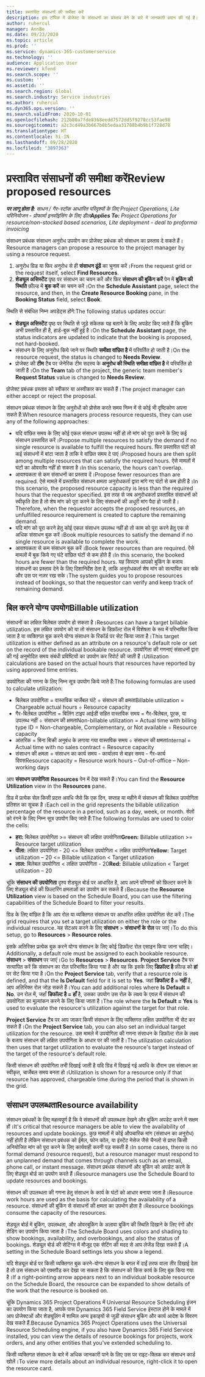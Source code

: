 ```yaml
---
title: प्रस्तावित संसाधनों की समीक्षा करें
description: इस टॉपिक में प्रोजेक्ट के संसाधनों का प्रस्ताव देने के बारे में जानकारी प्रदान की गई है।
author: ruhercul
manager: AnnBe
ms.date: 09/23/2020
ms.topic: article
ms.prod: ''
ms.service: dynamics-365-customerservice
ms.technology: ''
audience: Application User
ms.reviewer: kfend
ms.search.scope: ''
ms.custom: ''
ms.assetid: ''
ms.search.region: Global
ms.search.industry: Service industries
ms.author: ruhercul
ms.dyn365.ops.version: ''
ms.search.validFrom: 2020-10-01
ms.openlocfilehash: 212b80a7fde8368eedd7572dd5f9278cc53fae98
ms.sourcegitcommit: a2c3cd49a3b667b8b5edaa31788b4b9b1f728d78
ms.translationtype: HT
ms.contentlocale: hi-IN
ms.lasthandoff: 09/28/2020
ms.locfileid: "3897363"
---
```

# <a name="review-proposed-resources"></a><span data-ttu-id="c77cb-103">प्रस्तावित संसाधनों की समीक्षा करें</span><span class="sxs-lookup"><span data-stu-id="c77cb-103">Review proposed resources</span></span>

<span data-ttu-id="c77cb-104">_**पर लागू होता है:** साधन / गैर-स्टॉक आधारित परिदृश्यों के लिए Project Operations, Lite परिनियोजन - प्रोफार्मा इनवॉइसिंग के लिए डील_</span><span class="sxs-lookup"><span data-stu-id="c77cb-104">_**Applies To:** Project Operations for resource/non-stocked based scenarios, Lite deployment - deal to proforma invoicing_</span></span>

<span data-ttu-id="c77cb-105">संसाधन प्रबंधक संसाधन अनुरोध उपयोग कर प्रोजेक्ट प्रबंधक को संसाधन का प्रस्ताव दे सकते हैं।</span><span class="sxs-lookup"><span data-stu-id="c77cb-105">Resource managers can propose a resource to the project manager by using a resource request.</span></span>

1. <span data-ttu-id="c77cb-106">अनुरोध ग्रिड या फिर अनुरोध से ही **संसाधन ढूंढें** का चुनाव करें।</span><span class="sxs-lookup"><span data-stu-id="c77cb-106">From the request grid or the request itself, select **Find Resources**.</span></span>
2. <span data-ttu-id="c77cb-107">**शेड्यूल असिस्टेंट** पृष्ठ पर संसाधन का चयन करें और फिर **संसाधन की बुकिंग करें** पेन में **बुकिंग की स्थिति** फ़ील्ड में **बुक करें** का चयन करें।</span><span class="sxs-lookup"><span data-stu-id="c77cb-107">On the **Schedule Assistant** page, select the resource, and then, in the **Create Resource Booking** pane, in the **Booking Status** field, select **Book**.</span></span>

<span data-ttu-id="c77cb-108">स्थिति से संबंधित निम्न अपडेट्स होंगे:</span><span class="sxs-lookup"><span data-stu-id="c77cb-108">The following status updates occur:</span></span>

- <span data-ttu-id="c77cb-109">**शेड्यूल असिस्टेंट** पृष्ठ पर स्थिति से जुड़े संकेतक यह बताने के लिए अपडेट किए जाते हैं कि बुकिंग अभी प्रस्तावित ही है, हार्ड-बुक नहीं हुई है।</span><span class="sxs-lookup"><span data-stu-id="c77cb-109">On the **Schedule Assistant** page, the status indicators are updated to indicate that the booking is proposed, not hard-booked.</span></span>
- <span data-ttu-id="c77cb-110">संसाधन के लिए अनुरोध किये जाने पर स्थिति **समीक्षा वांछित है** में परिवर्तित हो जाती है।</span><span class="sxs-lookup"><span data-stu-id="c77cb-110">On the resource request, the status is changed to **Needs Review**.</span></span>
- <span data-ttu-id="c77cb-111">प्रोजेक्ट की **टीम** टैब पर जेनेरिक टीम सदस्य के **अनुरोध की स्थिति** **समीक्षा वांछित है** में परिवर्तित हो जाती है।</span><span class="sxs-lookup"><span data-stu-id="c77cb-111">On the **Team** tab of the project, the generic team member's **Request Status** value is changed to **Needs Review**.</span></span>

<span data-ttu-id="c77cb-112">प्रोजेक्ट प्रबंधक प्रस्ताव को स्वीकार या अस्वीकार कर सकते हैं।</span><span class="sxs-lookup"><span data-stu-id="c77cb-112">The project manager can either accept or reject the proposal.</span></span>

<span data-ttu-id="c77cb-113">संसाधन प्रबंधक संसाधन के लिए अनुरोधों को प्रोसेस करते समय निम्न में से कोई भी दृष्टिकोण अपना सकते हैं:</span><span class="sxs-lookup"><span data-stu-id="c77cb-113">When resource managers process resource requests, they can use any of the following approaches:</span></span>

- <span data-ttu-id="c77cb-114">यदि वांछित समय के लिए कोई एकल संसाधन उपलब्ध नहीं हो तो मांग को पूरा करने के लिए कई संसाधन प्रस्तावित करें।</span><span class="sxs-lookup"><span data-stu-id="c77cb-114">Propose multiple resources to satisfy the demand if no single resource is available to fulfill the required hours.</span></span> <span data-ttu-id="c77cb-115">फिर प्रस्तावित घंटों को कई संसाधनों में बांटा जाता है ताकि वे वांछित समय दे पाएं।</span><span class="sxs-lookup"><span data-stu-id="c77cb-115">Proposed hours are then split among multiple resources that can satisfy the required hours.</span></span> <span data-ttu-id="c77cb-116">ऐसे मामलों में घंटों का ओवरलैप नहीं हो सकता है।</span><span class="sxs-lookup"><span data-stu-id="c77cb-116">In this scenario, the hours can't overlap.</span></span>
- <span data-ttu-id="c77cb-117">आवश्यकता से कम संसाधनों का प्रस्ताव दें।</span><span class="sxs-lookup"><span data-stu-id="c77cb-117">Propose fewer resources than are required.</span></span> <span data-ttu-id="c77cb-118">ऐसे मामले में प्रस्तावित संसाधन क्षमता अनुरोधकर्ता द्वारा मांगे गए घंटों से कम होती है।</span><span class="sxs-lookup"><span data-stu-id="c77cb-118">In this scenario, the proposed resource capacity is less than the required hours that the requestor specified.</span></span> <span data-ttu-id="c77cb-119">इस तरह से जब अनुरोधकर्ता प्रस्तावित संसाधनों को स्वीकृति देता है तो शेष मांग को पूरा करने के लिए संसाधनों की अधूरी मांग पैदा हो जाती है।</span><span class="sxs-lookup"><span data-stu-id="c77cb-119">Therefore, when the requestor accepts the proposed resources, an unfulfilled resource requirement is created to capture the remaining demand.</span></span>
- <span data-ttu-id="c77cb-120">यदि मांग को पूरा करने हेतु कोई एकल संसाधन उपलब्ध नहीं हो तो काम को पूरा करने हेतु एक से अधिक संसाधन बुक करें।</span><span class="sxs-lookup"><span data-stu-id="c77cb-120">Book multiple resources to satisfy the demand if no single resource is available to complete the work.</span></span>
- <span data-ttu-id="c77cb-121">आवश्यकता से कम संसाधन बुक करें।</span><span class="sxs-lookup"><span data-stu-id="c77cb-121">Book fewer resources than are required.</span></span> <span data-ttu-id="c77cb-122">ऐसे मामलों में बुक किये गए घंटे वांछित घंटों से कम होते हैं।</span><span class="sxs-lookup"><span data-stu-id="c77cb-122">In this scenario, the booked hours are fewer than the required hours.</span></span> <span data-ttu-id="c77cb-123">यह सिस्टम आपको बुकिंग के बजाय संसाधनों का प्रस्ताव देने के लिए दिशानिर्देश देता है, ताकि अनुरोधकर्ता शेष मांग को सत्यापित कर सके और उस पर नज़र रख सके।</span><span class="sxs-lookup"><span data-stu-id="c77cb-123">The system guides you to propose resources instead of bookings, so that the requestor can verify and keep track of remaining demand.</span></span>

## <a name="billable-utilization"></a><span data-ttu-id="c77cb-124">बिल करने योग्य उपयोग</span><span class="sxs-lookup"><span data-stu-id="c77cb-124">Billable utilization</span></span>

<span data-ttu-id="c77cb-125">संसाधनों का लक्षित बिलेबल उपयोग हो सकता है।</span><span class="sxs-lookup"><span data-stu-id="c77cb-125">Resources can have a target billable utilization.</span></span> <span data-ttu-id="c77cb-126">इस लक्षित उपयोग को या तो संसाधन के डिफ़ॉल्ट रोल में विशेषता के रूप में परिभाषित किया जाता है या व्यक्तिगत बुक करने योग्य संसाधन के रिकॉर्ड पर सेट किया जाता है।</span><span class="sxs-lookup"><span data-stu-id="c77cb-126">This target utilization is either defined as an attribute on a resource's default role or set on the record of the individual bookable resource.</span></span> <span data-ttu-id="c77cb-127">उपयोगिता की गणनाएं संसाधनों द्वारा की गई अनुमोदित समय संबंधी प्रविष्टियों का उपयोग कर रिपोर्ट की जाती हैं।</span><span class="sxs-lookup"><span data-stu-id="c77cb-127">Utilization calculations are based on the actual hours that resources have reported by using approved time entries.</span></span>

<span data-ttu-id="c77cb-128">उपयोगिता की गणना के लिए निम्न सूत्र उपयोग किये जाते हैं:</span><span class="sxs-lookup"><span data-stu-id="c77cb-128">The following formulas are used to calculate utilization:</span></span>

- <span data-ttu-id="c77cb-129">बिलेबल उपयोगिता = वास्तविक चार्जेबल घंटे ÷ संसाधन की क्षमता</span><span class="sxs-lookup"><span data-stu-id="c77cb-129">Billable utilization = Chargeable actual hours ÷ Resource capacity</span></span>
- <span data-ttu-id="c77cb-130">गैर-बिलेबल उपयोगिता = बिलिंग टाइप आईडी सहित वास्तविक समय = गैर-बिलेबल, पूरक, या उपलब्ध नहीं ÷ संसाधन की क्षमता</span><span class="sxs-lookup"><span data-stu-id="c77cb-130">Non-billable utilization = Actual time with billing type ID = Non-chargeable, Complementary, or Not available ÷ Resource capacity</span></span>
- <span data-ttu-id="c77cb-131">आंतरिक = बिना बिक्री अनुबंध के लगाया गया वास्तविक समय ÷ संसाधन की क्षमता</span><span class="sxs-lookup"><span data-stu-id="c77cb-131">Internal = Actual time with no sales contract ÷ Resource capacity</span></span>
- <span data-ttu-id="c77cb-132">संसाधन की क्षमता = संसाधन का कार्य समय - कार्यालय से बाहर समय - गैर-कार्य दिवस</span><span class="sxs-lookup"><span data-stu-id="c77cb-132">Resource capacity = Resource work hours – Out-of-office – Non-working days</span></span>

<span data-ttu-id="c77cb-133">आप **संसाधन उपयोगिता** **Resources** पेन में देख सकते हैं।</span><span class="sxs-lookup"><span data-stu-id="c77cb-133">You can find the **Resource Utilization** view in the **Resources** pane.</span></span>

<span data-ttu-id="c77cb-134">ग्रिड में प्रत्येक सेल किसी प्रदत्त अवधि जैसे कि एक दिन, सप्ताह या महीने में संसाधन की बिलेबल उपयोगिता प्रतिशत का सूचक है।</span><span class="sxs-lookup"><span data-stu-id="c77cb-134">Each cell in the grid represents the billable utilization percentage of the resource in a period, such as a day, week, or month.</span></span> <span data-ttu-id="c77cb-135">सेलों को रंगने के लिए निम्न सूत्र उपयोग किए जाते हैं:</span><span class="sxs-lookup"><span data-stu-id="c77cb-135">The following formulas are used to color the cells:</span></span>

- <span data-ttu-id="c77cb-136">**हरा:** बिलेबल उपयोगिता \>= संसाधन की लक्षित उपयोगिता</span><span class="sxs-lookup"><span data-stu-id="c77cb-136">**Green:** Billable utilization \>= Resource target utilization</span></span>
- <span data-ttu-id="c77cb-137">**पीला:** लक्षित उपयोगिता - 20 \<= बिलेबल उपयोगिता \< लक्षित उपयोगिता</span><span class="sxs-lookup"><span data-stu-id="c77cb-137">**Yellow:** Target utilization – 20 \<= Billable utilization \< Target utilization</span></span>
- <span data-ttu-id="c77cb-138">**लाल:** बिलेबल उपयोगिता \< लक्षित उपयोगिता - 20</span><span class="sxs-lookup"><span data-stu-id="c77cb-138">**Red:** Billable utilization \< Target utilization – 20</span></span>

<span data-ttu-id="c77cb-139">चूंकि **संसाधन की उपयोगिता** दृश्य शेड्यूल बोर्ड पर आधारित है, आप अपने परिणामों को फ़िल्टर करने के लिए शेड्यूल बोर्ड की फ़िल्टरिंग क्षमताओं का उपयोग कर सकते हैं।</span><span class="sxs-lookup"><span data-stu-id="c77cb-139">Because the **Resource Utilization** view is based on the Schedule Board, you can use the filtering capabilities of the Schedule Board to filter your results.</span></span>

<span data-ttu-id="c77cb-140">ग्रिड के लिए वांछित है कि आप रोल या व्यक्तिगत संसाधन पर आधारित लक्षित उपयोगिता सेट करें।</span><span class="sxs-lookup"><span data-stu-id="c77cb-140">The grid requires that you set a target utilization on either the role or the individual resource.</span></span> <span data-ttu-id="c77cb-141">यह सेटअप करने के लिए **संसाधन** \> **संसाधनों के रोल** पर जाएं।</span><span class="sxs-lookup"><span data-stu-id="c77cb-141">To do this setup, go to **Resources** \> **Resource roles**.</span></span>

<span data-ttu-id="c77cb-142">इसके अतिरिक्त प्रत्येक बुक करने योग्य संसाधन के लिए कोई डिफ़ॉल्ट रोल एसाइन किया जाना चाहिए।</span><span class="sxs-lookup"><span data-stu-id="c77cb-142">Additionally, a default role must be assigned to each bookable resource.</span></span> <span data-ttu-id="c77cb-143">**संसाधन** \> **संसाधन** पर जाएं।</span><span class="sxs-lookup"><span data-stu-id="c77cb-143">Go to **Resources** \> **Resources**.</span></span> <span data-ttu-id="c77cb-144">**Project Service** टैब पर सत्यापित करें कि संसाधन का रोल परिभाषित किया गया है और यह कि इसके लिए **डिफ़ॉल्ट है** फ़ील्ड को **हां** पर सेट किया गया है।</span><span class="sxs-lookup"><span data-stu-id="c77cb-144">On the **Project Service** tab, verify that a resource role is defined, and that the **Is Default** field for it is set to **Yes**.</span></span> <span data-ttu-id="c77cb-145">जहां **डिफॉल्ट है = नहीं** है, आप अतिरिक्त रोल जोड़ सकते हैं।</span><span class="sxs-lookup"><span data-stu-id="c77cb-145">You can add additional roles where **Is Default = No**.</span></span> <span data-ttu-id="c77cb-146">उन रोल में, जहाँ **डिफॉल्ट है = हाँ** है, उसका उपयोग उस रोल के लक्ष्य के एवज़ में संसाधन की उपयोगिता का मूल्यांकन करने के लिए किया जाता है।</span><span class="sxs-lookup"><span data-stu-id="c77cb-146">The role where the **Is Default = Yes** is used to evaluate the resource's utilization against the target for that role.</span></span>

<span data-ttu-id="c77cb-147">**Project Service** टैब पर आप जाकर किसी संसाधन के लिए व्यक्तिगत लक्षित उपयोगिता भी सेट कर सकते हैं।</span><span class="sxs-lookup"><span data-stu-id="c77cb-147">On the **Project Service** tab, you can also set an individual target utilization for the resource.</span></span> <span data-ttu-id="c77cb-148">उस मामले में उपयोगिता की गणना संसाधन के डिफ़ॉल्ट रोल के लक्ष्य के बजाय संसाधन की लक्षित उपयोगिता के आधार पर की जाती है।</span><span class="sxs-lookup"><span data-stu-id="c77cb-148">The utilization calculation then uses that target utilization to evaluate the resource's target instead of the target of the resource's default role.</span></span>

<span data-ttu-id="c77cb-149">किसी संसाधन की उपयोगिता तभी दिखाई जाती है यदि ग्रिड में दिखाई गई अवधि के दौरान उस संसाधन का स्वीकृत, चार्जेबल समय बनता हो।</span><span class="sxs-lookup"><span data-stu-id="c77cb-149">Utilization is shown for a resource only if that resource has approved, chargeable time during the period that is shown in the grid.</span></span>

## <a name="resource-availability"></a><span data-ttu-id="c77cb-150">संसाधन उपलब्धता</span><span class="sxs-lookup"><span data-stu-id="c77cb-150">Resource availability</span></span>

<span data-ttu-id="c77cb-151">संसाधन प्रबंधकों के लिए महत्वपूर्ण है कि वे संसाधनों की उपलब्धता देखने और बुकिंग अपडेट करने में सक्षम हों।</span><span class="sxs-lookup"><span data-stu-id="c77cb-151">It's critical that resource managers be able to view the availability of resources and update bookings.</span></span> <span data-ttu-id="c77cb-152">कुछ मामलों में कोई औपचारिक मांग (संसाधन का अनुरोध) नहीं होती है लेकिन संसाधन प्रबंधक को ईमेल, फोन कॉल, या इंस्टेंट मेसेज जैसे चैनलों से प्राप्त किसी अनियोजित मांग को पूरा करने के लिए कार्यवाही करनी पड़ सकती है।</span><span class="sxs-lookup"><span data-stu-id="c77cb-152">In some cases, there is no formal demand (resource request), but a resource manager must respond to an unplanned demand that comes through channels such as an email, phone call, or instant message.</span></span> <span data-ttu-id="c77cb-153">संसाधन प्रबंधक संसाधनों और बुकिंग को अपडेट करने के लिए शेड्यूल बोर्ड का उपयोग करते हैं।</span><span class="sxs-lookup"><span data-stu-id="c77cb-153">Resource managers use the Schedule Board to update resources and bookings.</span></span>

<span data-ttu-id="c77cb-154">संसाधन की उपलब्धता की गणना हेतु संसाधन के कार्य के घंटों को आधार बनाया जाता है।</span><span class="sxs-lookup"><span data-stu-id="c77cb-154">Resource work hours are used as the basis for calculating the availability of a resource.</span></span> <span data-ttu-id="c77cb-155">संसाधनों की बुकिंग से संसाधनों की क्षमता का उपभोग होता है।</span><span class="sxs-lookup"><span data-stu-id="c77cb-155">Resource bookings consume the capacity of the resources.</span></span>

<span data-ttu-id="c77cb-156">शेड्यूल बोर्ड में बुकिंग, उपलब्धता, और ओवरबुकिंग के अलावा बुकिंग की स्थिति दिखाने के लिए रंगों और शेडिंग का उपयोग किया जाता है।</span><span class="sxs-lookup"><span data-stu-id="c77cb-156">The Schedule Board uses colors and shading to show bookings, availability, and overbookings, and also the status of bookings.</span></span> <span data-ttu-id="c77cb-157">शेड्यूल बोर्ड की सेटिंग्स में मौजूद एक सेटिंग की मदद से आप लेजेंड दिखा सकते हैं।</span><span class="sxs-lookup"><span data-stu-id="c77cb-157">A setting in the Schedule Board settings lets you show a legend.</span></span>

<span data-ttu-id="c77cb-158">यदि शेड्यूल बोर्ड पर किसी व्यक्तिगत बुक करने-योग्य संसाधन के बगल में दाईं तरफ वाला तीर दिखाई देता है तो उस संसाधन को एक्सपैंड कर देखा जा सकता है कि संसाधन को किस कार्य के लिए बुक किया गया है।</span><span class="sxs-lookup"><span data-stu-id="c77cb-158">If a right-pointing arrow appears next to an individual bookable resource on the Schedule Board, the resource can be expanded to show details of the work that the resource is booked on.</span></span>

<span data-ttu-id="c77cb-159">चूंकि Dynamics 365 Project Operations में Universal Resource Scheduling इंजन का उपयोग किया जाता है, आपके पास Dynamics 365 Field Service इंस्टाल होने के मामले में आप प्रोजेक्टओं और शेड्यूलिंग में शामिल अन्य इकाइयों से जुड़ी संसाधन बुकिंग और कार्य आदेश के विवरण देख सकते हैं.</span><span class="sxs-lookup"><span data-stu-id="c77cb-159">Because Dynamics 365 Project Operations uses the Universal Resource Scheduling engine, if you also have Dynamics 365 Field Service installed, you can view the details of resource bookings for projects, work orders, and any other entities that you've extended scheduling to.</span></span>

<span data-ttu-id="c77cb-160">किसी व्यक्तिगत संसाधन के बारे में अधिक जानकारी पाने के लिए उस पर राइट-क्लिक कर संसाधन कार्ड खोलें।</span><span class="sxs-lookup"><span data-stu-id="c77cb-160">To view more details about an individual resource, right-click it to open the resource card.</span></span>

